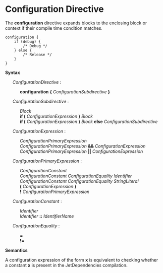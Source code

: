 # Configuration Directive

The **configuration** directive expands blocks to the enclosing block or context if their compile time condition matches.

```
configuration {
    if (debug) {
        /* Debug */
    } else {
        /* Release */
    }
}
```

**Syntax**

<ul>
    <i>ConfigurationDirective</i> :
    <ul>
        <b>configuration</b> <b>&#x7B;</b> <i>ConfigurationSubdirective</i> <b>&#x7D;</b>
    </ul>
</ul>

<ul>
    <i>ConfigurationSubdirective</i> :
    <ul>
        <i>Block</i><br>
        <b>if (</b> <i>ConfigurationExpression</i> <b>)</b> <i>Block</i><br>
        <b>if (</b> <i>ConfigurationExpression</i> <b>)</b> <i>Block</i> <b>else</b> <i>ConfigurationSubdirective</i>
    </ul>
</ul>

<ul>
    <i>ConfigurationExpression</i> :
    <ul>
        <i>ConfigurationPrimaryExpression</i><br>
        <i>ConfigurationPrimaryExpression</i> <b>&&</b> <i>ConfigurationExpression</i><br>
        <i>ConfigurationPrimaryExpression</i> <b>||</b> <i>ConfigurationExpression</i>
    </ul>
</ul>

<ul>
    <i>ConfigurationPrimaryExpression</i> :
    <ul>
        <i>ConfigurationConstant</i><br>
        <i>ConfigurationConstant</i> <i>ConfigurationEquality</i> <i>Identifier</i><br>
        <i>ConfigurationConstant</i> <i>ConfigurationEquality</i> <i>StringLiteral</i><br>
        <b>(</b> <i>ConfigurationExpression</i> <b>)</b><br>
        <b>!</b> <i>ConfigurationPrimaryExpression</i>
    </ul>
</ul>

<ul>
    <i>ConfigurationConstant</i> :
    <ul>
        <i>Identifier</i><br>
        <i>Identifier</i> <b>::</b> <i>IdentifierName</i>
    </ul>
</ul>

<ul>
    <i>ConfigurationEquality</i> :
    <ul>
        <b>=</b><br>
        <b>!=</b>
    </ul>
</ul>

**Semantics**

A configuration expression of the form **x** is equivalent to checking whether a constant **x** is present in the JetDependencies compilation.